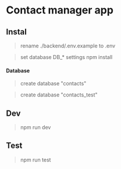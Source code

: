 # Contact manager app

## Instal

> rename ./backend/.env.example to .env

> set database DB\_\* settings npm install

#### Database

> create database "contacts"

> create database "contacts_test"

## Dev

> npm run dev

## Test

> npm run test
